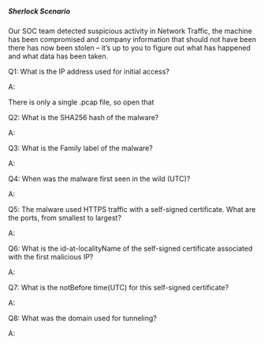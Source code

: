 
##### Sherlock Scenario

Our SOC team detected suspicious activity in Network Traffic, the machine has been compromised and company information that should not have been there has now been stolen – it’s up to you to figure out what has happened and what data has been taken.


Q1: What is the IP address used for initial access?

A: 

There is only a single .pcap file, so open that 

Q2: What is the SHA256 hash of the malware?

A: 

Q3: What is the Family label of the malware?

A: 

Q4: When was the malware first seen in the wild (UTC)?

A: 

Q5: The malware used HTTPS traffic with a self-signed certificate. What are the ports, from smallest to largest?

A: 

Q6: What is the id-at-localityName of the self-signed certificate associated with the first malicious IP?

A: 

Q7: What is the notBefore time(UTC) for this self-signed certificate?

A: 

Q8: What was the domain used for tunneling?

A: 

